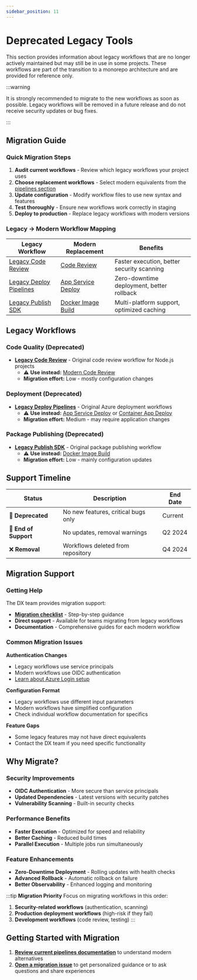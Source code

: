 ```yaml
---
sidebar_position: 11
---
```


# Deprecated Legacy Tools

This section provides information about legacy workflows that are no longer
actively maintained but may still be in use in some projects. These workflows
are part of the transition to a monorepo architecture and are provided for
reference only.

:::warning

It is strongly recommended to migrate to the new workflows as soon as possible.
Legacy workflows will be removed in a future release and do not receive security
updates or bug fixes.

:::

## Migration Guide

### Quick Migration Steps

1. **Audit current workflows** - Review which legacy workflows your project uses
2. **Choose replacement workflows** - Select modern equivalents from the
   [pipelines section](../index.md)
3. **Update configuration** - Modify workflow files to use new syntax and
   features
4. **Test thoroughly** - Ensure new workflows work correctly in staging
5. **Deploy to production** - Replace legacy workflows with modern versions

### Legacy → Modern Workflow Mapping

| Legacy Workflow                                               | Modern Replacement                                       | Benefits                                   |
| ------------------------------------------------------------- | -------------------------------------------------------- | ------------------------------------------ |
| [Legacy Code Review](./legacy-code-review.md)                 | [Code Review](../pipelines/code-review.md)               | Faster execution, better security scanning |
| [Legacy Deploy Pipelines](./legacy-deploy-pipelines-azure.md) | [App Service Deploy](../azure/release-azure-appsvc.md)   | Zero-downtime deployment, better rollback  |
| [Legacy Publish SDK](./legacy-publish-sdk.md)                 | [Docker Image Build](../pipelines/docker-image-build.md) | Multi-platform support, optimized caching  |

## Legacy Workflows

### Code Quality (Deprecated)

- **[Legacy Code Review](./legacy-code-review.md)** - Original code review
  workflow for Node.js projects
  - ⚠️ **Use instead:** [Modern Code Review](../pipelines/code-review.md)
  - **Migration effort:** Low - mostly configuration changes

### Deployment (Deprecated)

- **[Legacy Deploy Pipelines](./legacy-deploy-pipelines-azure.md)** - Original
  Azure deployment workflows
  - ⚠️ **Use instead:** [App Service Deploy](../azure/release-azure-appsvc.md)
    or [Container App Deploy](../azure/release-container-app.md)
  - **Migration effort:** Medium - may require application changes

### Package Publishing (Deprecated)

- **[Legacy Publish SDK](./legacy-publish-sdk.md)** - Original package
  publishing workflow
  - ⚠️ **Use instead:** [Docker Image Build](../pipelines/docker-image-build.md)
  - **Migration effort:** Low - mainly configuration updates

## Support Timeline

| Status                | Description                         | End Date |
| --------------------- | ----------------------------------- | -------- |
| 🔴 **Deprecated**     | No new features, critical bugs only | Current  |
| 🚫 **End of Support** | No updates, removal warnings        | Q2 2024  |
| ❌ **Removal**        | Workflows deleted from repository   | Q4 2024  |

## Migration Support

### Getting Help

The DX team provides migration support:

- **[Migration checklist](https://github.com/pagopa/dx/issues/new?template=migration.md)** -
  Step-by-step guidance
- **Direct support** - Available for teams migrating from legacy workflows
- **Documentation** - Comprehensive guides for each modern workflow

### Common Migration Issues

**Authentication Changes**

- Legacy workflows use service principals
- Modern workflows use OIDC authentication
- [Learn about Azure Login setup](../azure/azure-login.md)

**Configuration Format**

- Legacy workflows use different input parameters
- Modern workflows have simplified configuration
- Check individual workflow documentation for specifics

**Feature Gaps**

- Some legacy features may not have direct equivalents
- Contact the DX team if you need specific functionality

## Why Migrate?

### Security Improvements

- **OIDC Authentication** - More secure than service principals
- **Updated Dependencies** - Latest versions with security patches
- **Vulnerability Scanning** - Built-in security checks

### Performance Benefits

- **Faster Execution** - Optimized for speed and reliability
- **Better Caching** - Reduced build times
- **Parallel Execution** - Multiple jobs run simultaneously

### Feature Enhancements

- **Zero-Downtime Deployment** - Rolling updates with health checks
- **Advanced Rollback** - Automatic rollback on failure
- **Better Observability** - Enhanced logging and monitoring

:::tip **Migration Priority** Focus on migrating workflows in this order:

1. **Security-related workflows** (authentication, scanning)
2. **Production deployment workflows** (high-risk if they fail)
3. **Development workflows** (code review, testing) :::

## Getting Started with Migration

1. **[Review current pipelines documentation](../index.md)** to understand
   modern alternatives
2. **[Open a migration issue](https://github.com/pagopa/dx/issues/new)** to get
   personalized guidance or to ask questions and share experiences
